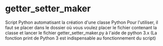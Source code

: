 # getter_setter_maker
Script Python automatisant la création d'une classe Python
Pour l'utiliser, il faut se placer dans le dossier où vous voulez placer le fichier contenant la classe et lancer le fichier getter_setter_maker.py à l'aide de python 3.x (La fonction print de Python 3 est indispensable au fonctionnement du script)
